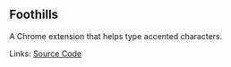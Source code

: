 ## Foothills
A Chrome extension that helps type accented characters.

Links: [Source Code](https://github.com/ericdingle/foothills)
